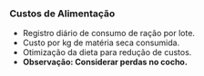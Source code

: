 ### Custos de Alimentação

- Registro diário de consumo de ração por lote.
- Custo por kg de matéria seca consumida.
- Otimização da dieta para redução de custos.
- **Observação: Considerar perdas no cocho.**